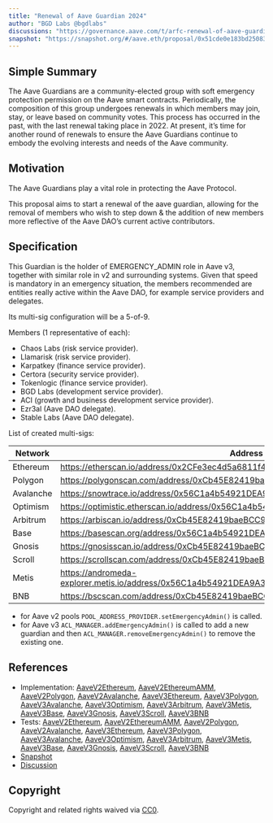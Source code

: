```yaml
---
title: "Renewal of Aave Guardian 2024"
author: "BGD Labs @bgdlabs"
discussions: "https://governance.aave.com/t/arfc-renewal-of-aave-guardian-2024/17523"
snapshot: "https://snapshot.org/#/aave.eth/proposal/0x51cde0e183bd250839ef1fc4feb04a592263f848d44d1f67618504f98fa80865"
---
```


## Simple Summary

The Aave Guardians are a community-elected group with soft emergency protection permission on the Aave smart contracts. Periodically, the composition of this group undergoes renewals in which members may join, stay, or leave based on community votes. This process has occurred in the past, with the last renewal taking place in 2022. At present, it’s time for another round of renewals to ensure the Aave Guardians continue to embody the evolving interests and needs of the Aave community.

## Motivation

The Aave Guardians play a vital role in protecting the Aave Protocol.

This proposal aims to start a renewal of the aave guardian, allowing for the removal of members who wish to step down & the addition of new members more reflective of the Aave DAO’s current active contributors.

## Specification

This Guardian is the holder of EMERGENCY_ADMIN role in Aave v3, together with similar role in v2 and surrounding systems.
Given that speed is mandatory in an emergency situation, the members recommended are entities really active within the Aave DAO, for example service providers and delegates.

Its multi-sig configuration will be a 5-of-9.

Members (1 representative of each):

- Chaos Labs (risk service provider).
- Llamarisk (risk service provider).
- Karpatkey (finance service provider).
- Certora (security service provider).
- Tokenlogic (finance service provider).
- BGD Labs (development service provider).
- ACI (growth and business development service provider).
- Ezr3al (Aave DAO delegate).
- Stable Labs (Aave DAO delegate).

List of created multi-sigs:

| Network   | Address                                                                                |
| --------- | -------------------------------------------------------------------------------------- |
| Ethereum  | https://etherscan.io/address/0x2CFe3ec4d5a6811f4B8067F0DE7e47DfA938Aa30                |
| Polygon   | https://polygonscan.com/address/0xCb45E82419baeBCC9bA8b1e5c7858e48A3B26Ea6             |
| Avalanche | https://snowtrace.io/address/0x56C1a4b54921DEA9A344967a8693C7E661D72968                |
| Optimism  | https://optimistic.etherscan.io/address/0x56C1a4b54921DEA9A344967a8693C7E661D72968     |
| Arbitrum  | https://arbiscan.io/address/0xCb45E82419baeBCC9bA8b1e5c7858e48A3B26Ea6                 |
| Base      | https://basescan.org/address/0x56C1a4b54921DEA9A344967a8693C7E661D72968                |
| Gnosis    | https://gnosisscan.io/address/0xCb45E82419baeBCC9bA8b1e5c7858e48A3B26Ea6               |
| Scroll    | https://scrollscan.com/address/0xCb45E82419baeBCC9bA8b1e5c7858e48A3B26Ea6              |
| Metis     | https://andromeda-explorer.metis.io/address/0x56C1a4b54921DEA9A344967a8693C7E661D72968 |
| BNB       | https://bscscan.com/address/0xCb45E82419baeBCC9bA8b1e5c7858e48A3B26Ea6                 |

- for Aave v2 pools `POOL_ADDRESS_PROVIDER.setEmergencyAdmin()` is called.
- for Aave v3 `ACL_MANAGER.addEmergencyAdmin()` is called to add a new guardian and then `ACL_MANAGER.removeEmergencyAdmin()` to remove the existing one.

## References

- Implementation: [AaveV2Ethereum](https://github.com/bgd-labs/aave-proposals-v3/blob/main/src/20240708_Multi_RenewalOfAaveGuardian2024/AaveV2Ethereum_RenewalOfAaveGuardian2024_20240708.sol), [AaveV2EthereumAMM](https://github.com/bgd-labs/aave-proposals-v3/blob/main/src/20240708_Multi_RenewalOfAaveGuardian2024/AaveV2EthereumAMM_RenewalOfAaveGuardian2024_20240708.sol), [AaveV2Polygon](https://github.com/bgd-labs/aave-proposals-v3/blob/main/src/20240708_Multi_RenewalOfAaveGuardian2024/AaveV2Polygon_RenewalOfAaveGuardian2024_20240708.sol), [AaveV2Avalanche](https://github.com/bgd-labs/aave-proposals-v3/blob/main/src/20240708_Multi_RenewalOfAaveGuardian2024/AaveV2Avalanche_RenewalOfAaveGuardian2024_20240708.sol), [AaveV3Ethereum](https://github.com/bgd-labs/aave-proposals-v3/blob/main/src/20240708_Multi_RenewalOfAaveGuardian2024/AaveV3Ethereum_RenewalOfAaveGuardian2024_20240708.sol), [AaveV3Polygon](https://github.com/bgd-labs/aave-proposals-v3/blob/main/src/20240708_Multi_RenewalOfAaveGuardian2024/AaveV3Polygon_RenewalOfAaveGuardian2024_20240708.sol), [AaveV3Avalanche](https://github.com/bgd-labs/aave-proposals-v3/blob/main/src/20240708_Multi_RenewalOfAaveGuardian2024/AaveV3Avalanche_RenewalOfAaveGuardian2024_20240708.sol), [AaveV3Optimism](https://github.com/bgd-labs/aave-proposals-v3/blob/main/src/20240708_Multi_RenewalOfAaveGuardian2024/AaveV3Optimism_RenewalOfAaveGuardian2024_20240708.sol), [AaveV3Arbitrum](https://github.com/bgd-labs/aave-proposals-v3/blob/main/src/20240708_Multi_RenewalOfAaveGuardian2024/AaveV3Arbitrum_RenewalOfAaveGuardian2024_20240708.sol), [AaveV3Metis](https://github.com/bgd-labs/aave-proposals-v3/blob/main/src/20240708_Multi_RenewalOfAaveGuardian2024/AaveV3Metis_RenewalOfAaveGuardian2024_20240708.sol), [AaveV3Base](https://github.com/bgd-labs/aave-proposals-v3/blob/main/src/20240708_Multi_RenewalOfAaveGuardian2024/AaveV3Base_RenewalOfAaveGuardian2024_20240708.sol), [AaveV3Gnosis](https://github.com/bgd-labs/aave-proposals-v3/blob/main/src/20240708_Multi_RenewalOfAaveGuardian2024/AaveV3Gnosis_RenewalOfAaveGuardian2024_20240708.sol), [AaveV3Scroll](https://github.com/bgd-labs/aave-proposals-v3/blob/main/src/20240708_Multi_RenewalOfAaveGuardian2024/AaveV3Scroll_RenewalOfAaveGuardian2024_20240708.sol), [AaveV3BNB](https://github.com/bgd-labs/aave-proposals-v3/blob/main/src/20240708_Multi_RenewalOfAaveGuardian2024/AaveV3BNB_RenewalOfAaveGuardian2024_20240708.sol)
- Tests: [AaveV2Ethereum](https://github.com/bgd-labs/aave-proposals-v3/blob/main/src/20240708_Multi_RenewalOfAaveGuardian2024/AaveV2Ethereum_RenewalOfAaveGuardian2024_20240708.t.sol), [AaveV2EthereumAMM](https://github.com/bgd-labs/aave-proposals-v3/blob/main/src/20240708_Multi_RenewalOfAaveGuardian2024/AaveV2EthereumAMM_RenewalOfAaveGuardian2024_20240708.t.sol), [AaveV2Polygon](https://github.com/bgd-labs/aave-proposals-v3/blob/main/src/20240708_Multi_RenewalOfAaveGuardian2024/AaveV2Polygon_RenewalOfAaveGuardian2024_20240708.t.sol), [AaveV2Avalanche](https://github.com/bgd-labs/aave-proposals-v3/blob/main/src/20240708_Multi_RenewalOfAaveGuardian2024/AaveV2Avalanche_RenewalOfAaveGuardian2024_20240708.t.sol), [AaveV3Ethereum](https://github.com/bgd-labs/aave-proposals-v3/blob/main/src/20240708_Multi_RenewalOfAaveGuardian2024/AaveV3Ethereum_RenewalOfAaveGuardian2024_20240708.t.sol), [AaveV3Polygon](https://github.com/bgd-labs/aave-proposals-v3/blob/main/src/20240708_Multi_RenewalOfAaveGuardian2024/AaveV3Polygon_RenewalOfAaveGuardian2024_20240708.t.sol), [AaveV3Avalanche](https://github.com/bgd-labs/aave-proposals-v3/blob/main/src/20240708_Multi_RenewalOfAaveGuardian2024/AaveV3Avalanche_RenewalOfAaveGuardian2024_20240708.t.sol), [AaveV3Optimism](https://github.com/bgd-labs/aave-proposals-v3/blob/main/src/20240708_Multi_RenewalOfAaveGuardian2024/AaveV3Optimism_RenewalOfAaveGuardian2024_20240708.t.sol), [AaveV3Arbitrum](https://github.com/bgd-labs/aave-proposals-v3/blob/main/src/20240708_Multi_RenewalOfAaveGuardian2024/AaveV3Arbitrum_RenewalOfAaveGuardian2024_20240708.t.sol), [AaveV3Metis](https://github.com/bgd-labs/aave-proposals-v3/blob/main/src/20240708_Multi_RenewalOfAaveGuardian2024/AaveV3Metis_RenewalOfAaveGuardian2024_20240708.t.sol), [AaveV3Base](https://github.com/bgd-labs/aave-proposals-v3/blob/main/src/20240708_Multi_RenewalOfAaveGuardian2024/AaveV3Base_RenewalOfAaveGuardian2024_20240708.t.sol), [AaveV3Gnosis](https://github.com/bgd-labs/aave-proposals-v3/blob/main/src/20240708_Multi_RenewalOfAaveGuardian2024/AaveV3Gnosis_RenewalOfAaveGuardian2024_20240708.t.sol), [AaveV3Scroll](https://github.com/bgd-labs/aave-proposals-v3/blob/main/src/20240708_Multi_RenewalOfAaveGuardian2024/AaveV3Scroll_RenewalOfAaveGuardian2024_20240708.t.sol), [AaveV3BNB](https://github.com/bgd-labs/aave-proposals-v3/blob/main/src/20240708_Multi_RenewalOfAaveGuardian2024/AaveV3BNB_RenewalOfAaveGuardian2024_20240708.t.sol)
- [Snapshot](https://snapshot.org/#/aave.eth/proposal/0x51cde0e183bd250839ef1fc4feb04a592263f848d44d1f67618504f98fa80865)
- [Discussion](https://governance.aave.com/t/arfc-renewal-of-aave-guardian-2024/17523)

## Copyright

Copyright and related rights waived via [CC0](https://creativecommons.org/publicdomain/zero/1.0/).
